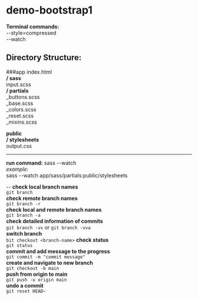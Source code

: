 # demo-bootstrap1

**Terminal commands:**  
--style=compressed  
--watch

## Directory Structure:

###app
index.html  
**/ sass**  
input.scss  
**/ partials**  
_buttons.scss  
_base.scss  
_colors.scss  
_reset.scss  
_mixins.scss


**public**  
**/ stylesheets**  
output.css

---
**run command:** sass --watch  
_example:_   
sass --watch app/sass/partials:public/stylesheets


--
**check local branch names**  
`git branch`  
**check remote branch names**  
`git branch -r`  
**check local and remote branch names**  
`git branch -a`  
**check detailed information of commits**  
`git branch -vv` or `git branch -vva`  
**switch branch**  
`bit checkout <branch-name>`
**check status**  
`git status`  
**commit and add message to the progress**  
`git commit -m "commit message"`  
**create and navigate to new branch**  
`git checkout -b main`  
**push from origin to main**  
`git push -u origin main`  
**undo a commit**  
`git reset HEAD~`

